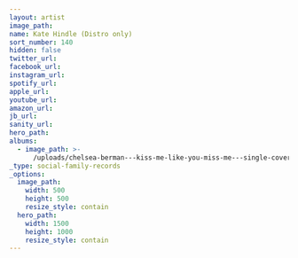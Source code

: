 ```yaml
---
layout: artist
image_path:
name: Kate Hindle (Distro only)
sort_number: 140
hidden: false
twitter_url:
facebook_url:
instagram_url:
spotify_url:
apple_url:
youtube_url:
amazon_url:
jb_url:
sanity_url:
hero_path:
albums:
  - image_path: >-
      /uploads/chelsea-berman---kiss-me-like-you-miss-me---single-cover-600px.jpeg
_type: social-family-records
_options:
  image_path:
    width: 500
    height: 500
    resize_style: contain
  hero_path:
    width: 1500
    height: 1000
    resize_style: contain
---
```


